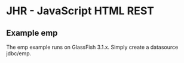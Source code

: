 # JHR - JavaScript HTML REST

## Example emp
The emp example runs on GlassFish 3.1.x.
Simply create a datasource jdbc/emp.
